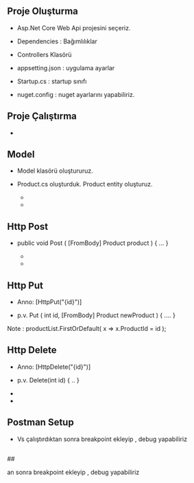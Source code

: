 






## Proje Oluşturma


- Asp.Net Core Web Api projesini seçeriz.


- Dependencies : Bağımlılıklar


- Controllers Klasörü


- appsetting.json : uygulama ayarlar


- Startup.cs : startup sınıfı


- nuget.config : nuget ayarlarını yapabiliriz.


## Proje Çalıştırma

  - 

 

## Model


- Model klasörü oluştururuz.


- Product.cs oluşturduk. Product entity oluşturuz.

  - 


  - 

## Http Post


- public void Post ( [FromBody] Product product ) { ... }

  - 


  - 

## Http Put


- Anno: [HttpPut("{id}")]


- p.v. Put ( int id, [FromBody] Product newProduct ) { .... }




Note : productList.FirstOrDefault( x => x.ProductId = id );


## Http Delete


- Anno: [HttpDelete("{id}")]


- p.v. Delete(int id) { .. }

- 


- 

## Postman Setup


- Vs çalıştırdıktan sonra breakpoint ekleyip , debug yapabiliriz

## 




<!--stackedit_d  ata:
eyJoaXN0b3J5IjpbNTQ5NDUzOTc0XX0=
-->## 



an sonra breakpoint ekleyip , debug yapabiliriz

## 



<!--stackedit_data:
eyJoaXN0b3J5IjpbLTY1MzE5OTQ3NV19
-->